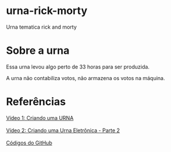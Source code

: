 # urna-rick-morty
Urna tematica rick and morty

# Sobre a urna
Essa urna levou algo perto de 33 horas para ser produzida.

A urna não contabiliza votos, não armazena os votos na máquina.

# Referências
<a href='https://www.youtube.com/watch?v=U-sE3B62t5o'>Vídeo 1: Criando uma URNA</a><br><br>
<a href='https://www.youtube.com/watch?v=7dh1eeUy1uw'>Vídeo 2: Criando uma Urna Eletrônica - Parte 2</a><br><br>
<a href='https://github.com/RojasV/projeto-urna-HT/blob/master/index.html'>Códigos do GitHub</a>
